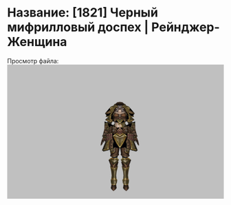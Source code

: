 # Название: [1821] Черный мифрилловый доспех | Рейнджер-Женщина

Просмотр файла:
![p030006.png](p030006.png)